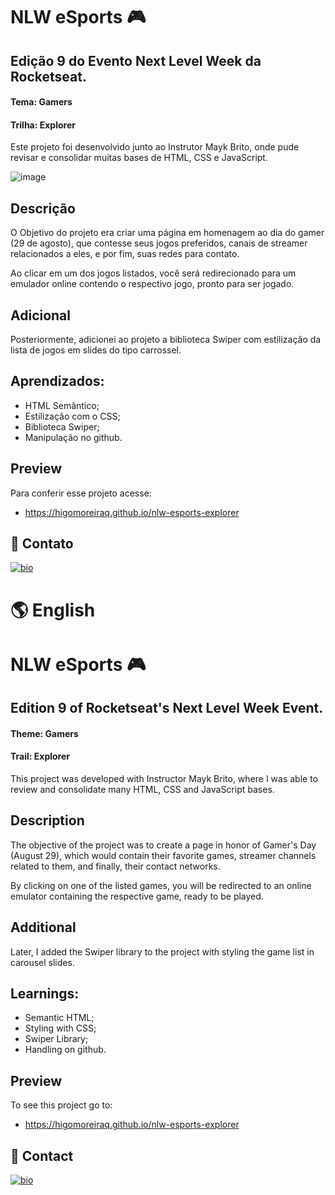 # NLW eSports 🎮
## Edição 9 do Evento Next Level Week da Rocketseat.
#### Tema: Gamers
#### Trilha: Explorer

Este projeto foi desenvolvido junto ao Instrutor Mayk Brito, onde pude revisar e consolidar muitas bases de HTML, CSS e JavaScript.


![image](https://user-images.githubusercontent.com/107502907/191379951-dd02ccaa-994a-45fa-81b2-71b87f46d877.png)


## Descrição

O Objetivo do projeto era criar uma página em homenagem ao dia do gamer (29 de agosto), que contesse seus jogos preferidos, canais de streamer relacionados a eles, e por fim, suas redes para contato.

Ao clicar em um dos jogos listados, você será redirecionado para um emulador online contendo o respectivo jogo, pronto para ser jogado.

## Adicional

Posteriormente, adicionei ao projeto a biblioteca Swiper com estilização da lista de jogos em slides do tipo carrossel.

## Aprendizados:

- HTML Semântico;
- Estilização com o CSS;
- Biblioteca Swiper;
- Manipulação no github.


## Preview

Para conferir esse projeto acesse:

- https://higomoreiraq.github.io/nlw-esports-explorer


## 🔗 Contato
[![bio](https://img.shields.io/badge/bio_higomoreiraq-9572FC?style=for-the-badge&logo=ko-fi&logoColor=white)](https://higomoreiraq.github.io/Bio-Higo-Moreira/)

#
# 🌎 English
#

# NLW eSports 🎮
## Edition 9 of Rocketseat's Next Level Week Event.
#### Theme: Gamers
#### Trail: Explorer


This project was developed with Instructor Mayk Brito, where I was able to review and consolidate many HTML, CSS and JavaScript bases.

## Description

The objective of the project was to create a page in honor of Gamer's Day (August 29), which would contain their favorite games, streamer channels related to them, and finally, their contact networks.

By clicking on one of the listed games, you will be redirected to an online emulator containing the respective game, ready to be played.

## Additional

Later, I added the Swiper library to the project with styling the game list in carousel slides.

## Learnings:

- Semantic HTML;
- Styling with CSS;
- Swiper Library;
- Handling on github.

## Preview

To see this project go to:

- https://higomoreiraq.github.io/nlw-esports-explorer

## 🔗 Contact
[![bio](https://img.shields.io/badge/bio_higomoreiraq-9572FC?style=for-the-badge&logo=ko-fi&logoColor=white)](https://higomoreiraq.github.io/Bio-Higo-Moreira/)
